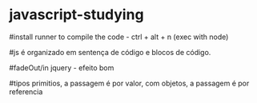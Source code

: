 # javascript-studying

#install runner to compile the code - ctrl + alt + n (exec with node)

#js é organizado em sentença de código e blocos de código.

#fadeOut/in jquery - efeito bom

#tipos primitios, a passagem é por valor, com objetos, a passagem é por referencia